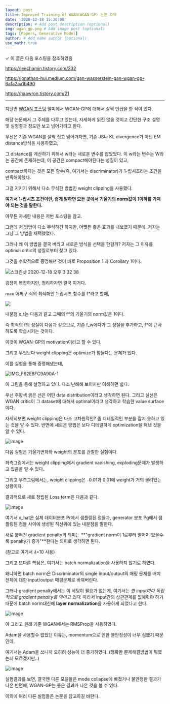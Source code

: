 ```yaml
---
layout: post
title: Improved Training of WGAN(WGAN-GP) 논문 요약
date: '2020-12-18 15:30:00'
description: # Add post description (optional)
img: wgan_gp.png # Add image post (optional)
tags: [Papers, Generative Model]
author: # Add name author (optional)
use_math: true
---
```


✓ 이 글은 다음 포스팅을 참조하였음

<https://leechamin.tistory.com/232>

<https://jonathan-hui.medium.com/gan-wasserstein-gan-wgan-gp-6a1a2aa1b490>

<https://haawron.tistory.com/21>

--------------------------------------------------------

지난번 [WGAN 포스팅](https://indigopyj.github.io/wgan/) 말미에서 WGAN-GP에 대해서 살짝 언급을 한 적이 있다.

해당 논문에서 그 주제를 다루고 있는데, 자세하게 읽진 않을 것이고 간단한 구조 설명 및 실험결과 정도만 보고 넘어가려고 한다.




우선은 기존 WGAN를 살짝 집고 넘어가자면, 기존 JS나 KL divergence가 아닌 EM distance방식을 사용하였고,

그 distance를 계산하기 위해서 w라는 새로운 변수를 잡았었다. 이 w라는 변수는 W라는 공간에 존재하는데, 이 공간은 compact해야된다는 성질이 있고,

compact하다는 것은 모든 함수(즉, 여기서는 discriminator)가 1-립시츠라는 조건을 만족해야했다.

그걸 지키기 위해서 다소 무식한 방법인 weight clipping을 사용했다.

**여기서 1-립시츠 조건이란, 쉽게 말하면 모든 곳에서 기울기의 norm값이 1이하를 가져야 되는 것을 말한다.**


아무튼 자세한 내용은 저번 포스팅을 참고.


그런데 저 방법이 다소 무식하긴 하지만, 어쨋든 좋은 효과를 내보였기 때문에..저자는 그냥 그 방법을 채택했었다.

그러나 왜 이 방법을 결국 버리고 새로운 방식을 선택을 한걸까? 저자는 그 이유를 optimal critic의 성질로부터 찾고 있다.

그것을 수학적으로 증명해낸 것이 바로 Proposition 1 과 Corollary 1이다.

![스크린샷 2020-12-18 오후 3 32 38](https://user-images.githubusercontent.com/17904547/102582591-466d0c80-4146-11eb-9434-d79837cab0ee.png)

굉장히 복잡하지만, 정리하자면 결국 이거다.
 
max 어쩌구 식의 최적해인 1-립시츠 함수를 f*라고 할때,

<img src="https://user-images.githubusercontent.com/17904547/102582802-b11e4800-4146-11eb-93c6-34b7a9aaeb62.png">

내분점 x_t는 다음과 같고 그때의 f*의 기울기의 norm값은 1이다.

즉 최적의 f의 성질이 다음과 같으므로, 기존 f_w에다가 그 성질을 추가하고, f*에 근사하도록 학습시키는 것이다.

이것이 WGAN-GP의 motivation이라고 할 수 있다.


그리고 무엇보다 weight  clipping은 optimize가 힘들다는 문제가 있다.

이를 실험을 통해 증명해냈는데,

![IMG_F62E8FC9A90A-1](https://user-images.githubusercontent.com/17904547/102583156-79fc6680-4147-11eb-89bd-31d69ab135ac.jpeg)

이 그림을 통해 설명하고 있다. 다소 난해해 보이지만 이해하면 쉽다.

우선 주황색 굵은 선은 어떤 data distribution이라고 생각하면 된다. 그리고 실선은 WGAN critic이 그 dataset에 대해서 optimal이라고 생각하고 학습한 value surface이다.

자세히보면 weight clipping은 다소 고차원적인? 좀 디테일적인 부분을 잡지 못하고 있는 것을 알 수 있다.
반면에 새로운 방법은 보다 디테일하게  optimization을 해낸 것을 알 수 있다.

![image](https://user-images.githubusercontent.com/17904547/102583513-2dfdf180-4148-11eb-825f-3a0d499f0e18.png)

다음 실험은 기울기변화와 weight의 분포를 관찰한 실험이다.

좌측그림에서는 weight clipping에서 gradient vanishing, exploding문제가 발생하고 있음을 알 수 있다.

그리고 우측그림에서는, weight clipping은 -0.01과 0.01에 weight가 거의 몰려있는 상황이다.


결과적으로 새로 정립된 Loss term은 다음과 같다.

![image](https://user-images.githubusercontent.com/17904547/102583837-b41a3800-4148-11eb-932a-316e68e64698.png)

여기서 x_hat은 실제 데이터분포 Pr에서 샘플링된 점들과, generator 분포 Pg에서 샘플링된 점들 사이에 생성된 직선위에 있는 내분점을 말한다.

새로 붙혀진 gradient penalty의 의미는 **"gradient norm이 1로부터 떨어져 있을수록 penalty가 증가"**한다는 의미로 생각하면 된다.

(참고로 여기서 𝜆=10 사용)


그리고 또다른 핵심은, 여기서는 batch normalization을 사용하지 않기로 하였다.

왜냐하면 batch norm은 Discriminator의 single input/output의 매핑 문제를 배치 전체에 대한 input/output 매핑문제로 바꿔버린다.

그러나 gradient penalty에서는 이 세팅이 필요가 없는게, 여기서는 _한  input마다 독립적으로 gradient penalty를 먹이고 있다._ 따라서 input간의 상관관계를 없애줘야 하기 때문에 batch norm대신에 **layer normalization**을 사용하게 되었다고 한다.

![image](https://user-images.githubusercontent.com/17904547/102584620-25a6b600-414a-11eb-9c52-8577a1d91407.png)


아 그리고 원래 기존 WGAN에서는 RMSProp을 사용하였다.

Adam을 사용할수 없었던 이유는, momentum으로 인한 불안정성이 너무 심했기 때문인데, 

여기서는 Adam을 쓰니까 오히려 성능이 더 증가하였다. (정확한 문제해결방법이 뭐였는지 모르겠지만..)


![image](https://user-images.githubusercontent.com/17904547/102585088-11af8400-414b-11eb-8ffd-b847e7004b41.png)

실험결과를 보면, 결국엔 다른 모델들은 mode collapse에 빠졌거나 불안정한 결과가 나온 반면에, WGAN-GP는 좋은 결과가 나온 것을 볼 수 있다.

이외에 여러 다른 실험들은 논문을 참고하길 바란다.
